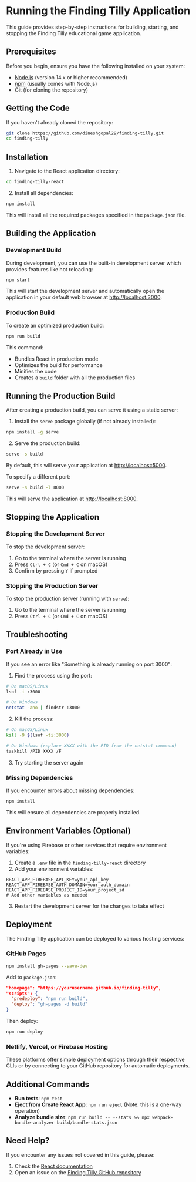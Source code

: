 # Running the Finding Tilly Application

This guide provides step-by-step instructions for building, starting, and stopping the Finding Tilly educational game application.

## Prerequisites

Before you begin, ensure you have the following installed on your system:

- [Node.js](https://nodejs.org/) (version 14.x or higher recommended)
- [npm](https://www.npmjs.com/) (usually comes with Node.js)
- Git (for cloning the repository)

## Getting the Code

If you haven't already cloned the repository:

```bash
git clone https://github.com/dineshgopal29/finding-tilly.git
cd finding-tilly
```

## Installation

1. Navigate to the React application directory:

```bash
cd finding-tilly-react
```

2. Install all dependencies:

```bash
npm install
```

This will install all the required packages specified in the `package.json` file.

## Building the Application

### Development Build

During development, you can use the built-in development server which provides features like hot reloading:

```bash
npm start
```

This will start the development server and automatically open the application in your default web browser at [http://localhost:3000](http://localhost:3000).

### Production Build

To create an optimized production build:

```bash
npm run build
```

This command:
- Bundles React in production mode
- Optimizes the build for performance
- Minifies the code
- Creates a `build` folder with all the production files

## Running the Production Build

After creating a production build, you can serve it using a static server:

1. Install the `serve` package globally (if not already installed):

```bash
npm install -g serve
```

2. Serve the production build:

```bash
serve -s build
```

By default, this will serve your application at [http://localhost:5000](http://localhost:5000).

To specify a different port:

```bash
serve -s build -l 8000
```

This will serve the application at [http://localhost:8000](http://localhost:8000).

## Stopping the Application

### Stopping the Development Server

To stop the development server:

1. Go to the terminal where the server is running
2. Press `Ctrl + C` (or `Cmd + C` on macOS)
3. Confirm by pressing `Y` if prompted

### Stopping the Production Server

To stop the production server (running with `serve`):

1. Go to the terminal where the server is running
2. Press `Ctrl + C` (or `Cmd + C` on macOS)

## Troubleshooting

### Port Already in Use

If you see an error like "Something is already running on port 3000":

1. Find the process using the port:

```bash
# On macOS/Linux
lsof -i :3000

# On Windows
netstat -ano | findstr :3000
```

2. Kill the process:

```bash
# On macOS/Linux
kill -9 $(lsof -ti:3000)

# On Windows (replace XXXX with the PID from the netstat command)
taskkill /PID XXXX /F
```

3. Try starting the server again

### Missing Dependencies

If you encounter errors about missing dependencies:

```bash
npm install
```

This will ensure all dependencies are properly installed.

## Environment Variables (Optional)

If you're using Firebase or other services that require environment variables:

1. Create a `.env` file in the `finding-tilly-react` directory
2. Add your environment variables:

```
REACT_APP_FIREBASE_API_KEY=your_api_key
REACT_APP_FIREBASE_AUTH_DOMAIN=your_auth_domain
REACT_APP_FIREBASE_PROJECT_ID=your_project_id
# Add other variables as needed
```

3. Restart the development server for the changes to take effect

## Deployment

The Finding Tilly application can be deployed to various hosting services:

### GitHub Pages

```bash
npm install gh-pages --save-dev
```

Add to `package.json`:
```json
"homepage": "https://yourusername.github.io/finding-tilly",
"scripts": {
  "predeploy": "npm run build",
  "deploy": "gh-pages -d build"
}
```

Then deploy:
```bash
npm run deploy
```

### Netlify, Vercel, or Firebase Hosting

These platforms offer simple deployment options through their respective CLIs or by connecting to your GitHub repository for automatic deployments.

## Additional Commands

- **Run tests**: `npm test`
- **Eject from Create React App**: `npm run eject` (Note: this is a one-way operation)
- **Analyze bundle size**: `npm run build -- --stats && npx webpack-bundle-analyzer build/bundle-stats.json`

## Need Help?

If you encounter any issues not covered in this guide, please:

1. Check the [React documentation](https://reactjs.org/docs/getting-started.html)
2. Open an issue on the [Finding Tilly GitHub repository](https://github.com/dineshgopal29/finding-tilly/issues)
